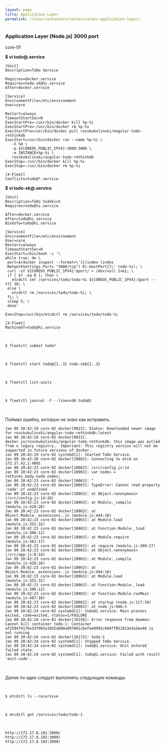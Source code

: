 ```yaml
---
layout: page
title: Application Layer
permalink: /linux/containers/coreos/coreos-application-layer/
---
```



### Application Layer (Node.js) 3000 port


core-01


 **$ vi todo@.service**

    [Unit]
    Description=ToDo Service

    Requires=docker.service
    Requires=todo-sk@%i.service
    After=docker.service

    [Service]
    EnvironmentFile=/etc/environment
    User=core

    Restart=always
    TimeoutStartSec=0
    ExecStartPre=-/usr/bin/docker kill %p-%i
    ExecStartPre=-/usr/bin/docker rm %p-%i
    ExecStartPre=/usr/bin/docker pull rosskukulinski/angular-todo-rethinkdb
    ExecStart=/usr/bin/docker run --name %p-%i \
       -h %H \
       -p ${COREOS_PUBLIC_IPV4}:3000:3000 \
       -e INSTANCE=%p-%i \
       rosskukulinski/angular-todo-rethinkdb
    ExecStop=-/usr/bin/docker kill %p-%i
    ExecStop=-/usr/bin/docker rm %p-%i

    [X-Fleet]
    Conflicts=todo@*.service




 **$ vi todo-sk@.service**

    [Unit]
    Description=ToDo Sidekick
    Requires=todo@%i.service

    After=docker.service
    After=todo@%i.service
    BindsTo=todo@%i.service

    [Service]
    EnvironmentFile=/etc/environment
    User=core
    Restart=always
    TimeoutStartSec=0
    ExecStart=/bin/bash -c '\
    while true; do \
     port=$(docker inspect --format=\'{{(index (index .NetworkSettings.Ports "3000/tcp") 0).HostPort}}\' todo-%i); \
     curl -sf ${COREOS_PUBLIC_IPV4}:$port/ > /dev/null 2>&1; \
     if [ $? -eq 0 ]; then \
       etcdctl set /services/todo/todo-%i ${COREOS_PUBLIC_IPV4}:$port --ttl 10; \
     else \
       etcdctl rm /services/todo/todo-%i; \
     fi; \
     sleep 5; \
     done'

    ExecStop=/usr/bin/etcdctl rm /services/todo/todo-%i

    [X-Fleet]
    MachineOf=todo@%i.service


<br/>

    $ fleetctl submit todo*

<br/>

    $ fleetctl start todo@{1..3} todo-sk@{1..3}

<br/>

    $ fleetctl list-units

<br/>

    $ fleetctl journal -f --lines=50 todo@1


<br/>

Поймал ошибку, которую не знаю как исправить.


    Jan 09 20:42:19 core-02 docker[9923]: Status: Downloaded newer image for rosskukulinski/angular-todo-rethinkdb:latest
    Jan 09 20:42:19 core-02 docker[9923]: docker.io/rosskukulinski/angular-todo-rethinkdb: this image was pulled from a legacy registry.  Important: This registry version will not be supported in future versions of docker.
    Jan 09 20:42:19 core-02 systemd[1]: Started ToDo Service.
    Jan 09 20:42:20 core-02 docker[10063]: Connecting to etcd on 172.17.42.1:4001
    Jan 09 20:42:23 core-02 docker[10063]: /src/config.js:14
    Jan 09 20:42:23 core-02 docker[10063]: var nodes = rethinks.body.node.nodes;
    Jan 09 20:42:23 core-02 docker[10063]: ^
    Jan 09 20:42:23 core-02 docker[10063]: TypeError: Cannot read property 'node' of undefined
    Jan 09 20:42:23 core-02 docker[10063]: at Object.<anonymous> (/src/config.js:14:26)
    Jan 09 20:42:23 core-02 docker[10063]: at Module._compile (module.js:426:26)
    Jan 09 20:42:23 core-02 docker[10063]: at Object.Module._extensions..js (module.js:444:10)
    Jan 09 20:42:23 core-02 docker[10063]: at Module.load (module.js:351:32)
    Jan 09 20:42:23 core-02 docker[10063]: at Function.Module._load (module.js:306:12)
    Jan 09 20:42:23 core-02 docker[10063]: at Module.require (module.js:361:17)
    Jan 09 20:42:23 core-02 docker[10063]: at require (module.js:380:17)
    Jan 09 20:42:23 core-02 docker[10063]: at Object.<anonymous> (/src/app.js:6:14)
    Jan 09 20:42:23 core-02 docker[10063]: at Module._compile (module.js:426:26)
    Jan 09 20:42:23 core-02 docker[10063]: at Object.Module._extensions..js (module.js:444:10)
    Jan 09 20:42:23 core-02 docker[10063]: at Module.load (module.js:351:32)
    Jan 09 20:42:23 core-02 docker[10063]: at Function.Module._load (module.js:306:12)
    Jan 09 20:42:23 core-02 docker[10063]: at Function.Module.runMain (module.js:467:10)
    Jan 09 20:42:23 core-02 docker[10063]: at startup (node.js:117:18)
    Jan 09 20:42:23 core-02 docker[10063]: at node.js:946:3
    Jan 09 20:42:24 core-02 systemd[1]: todo@1.service: Main process exited, code=exited, status=1/FAILURE
    Jan 09 20:42:24 core-02 docker[10159]: Error response from daemon: Cannot kill container todo-1: Container af2504f917be33f065a1025ab08a897601cbefee8992c0d4ff051813e3a3ee48 is not running
    Jan 09 20:42:24 core-02 docker[10173]: todo-1
    Jan 09 20:42:24 core-02 systemd[1]: Stopped ToDo Service.
    Jan 09 20:42:24 core-02 systemd[1]: todo@1.service: Unit entered failed state.
    Jan 09 20:42:24 core-02 systemd[1]: todo@1.service: Failed with result 'exit-code'.



<br/>

Далее по идее следует выполнять следующие команды:

<br/>

    $ etcdctl ls --recursive

<br/>

    $ etcdctl get /services/todo/todo-1

<br/>

    http://172.17.8.101:3000/
    http://172.17.8.102:3000/
    http://172.17.8.103:3000/
